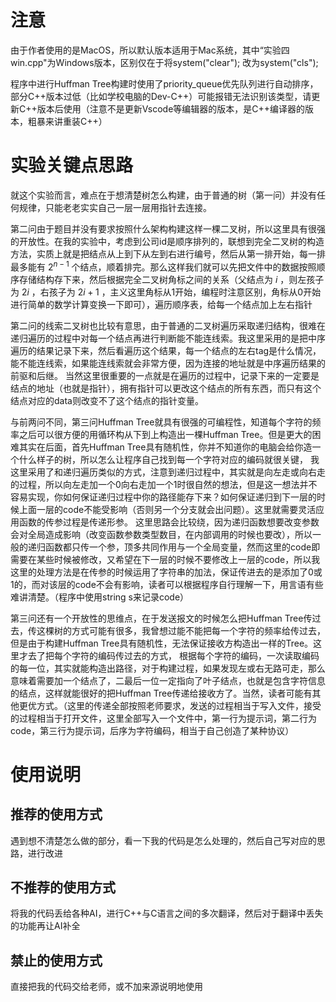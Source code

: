 # 注意
由于作者使用的是MacOS，所以默认版本适用于Mac系统，其中“实验四win.cpp"为Windows版本，区别仅在于将system("clear"); 改为system("cls");

程序中进行Huffman Tree构建时使用了priority_queue优先队列进行自动排序，部分C++版本过低（比如学校电脑的Dev-C++）可能报错无法识别该类型，请更新C++版本后使用（注意不是更新Vscode等编辑器的版本，是C++编译器的版本，粗暴来讲重装C++）

# 实验关键点思路
就这个实验而言，难点在于想清楚树怎么构建，由于普通的树（第一问）并没有任何规律，只能老老实实自己一层一层用指针去连接。

第二问由于题目并没有要求按照什么架构构建这样一棵二叉树，所以这里具有很强的开放性。在我的实验中，考虑到公司id是顺序排列的，联想到完全二叉树的构造方法，实质上就是把结点从上到下从左到右进行编号，然后从第一排开始，每一排最多能有 $2^{n-1}$ 个结点，顺着排完。那么这样我们就可以先把文件中的数据按照顺序存储结构存下来，然后根据完全二叉树角标之间的关系（父结点为 $i$ ，则左孩子为 $2i$ ，右孩子为 $2i+1$ ，主义这里角标从1开始，编程时注意区别，角标从0开始进行简单的数学计算变换一下即可），遍历顺序表，给每一个结点加上左右指针

第二问的线索二叉树也比较有意思，由于普通的二叉树遍历采取递归结构，很难在递归遍历的过程中对每一个结点再进行判断能不能连线索。我这里采用的是把中序遍历的结果记录下来，然后看遍历这个结果，每一个结点的左右tag是什么情况，能不能连线索，如果能连线索就会非常方便，因为连接的地址就是中序遍历结果的前驱和后继。
当然这里很重要的一点就是在遍历的过程中，记录下来的一定要是结点的地址（也就是指针），拥有指针可以更改这个结点的所有东西，而只有这个结点对应的data则改变不了这个结点的指针变量。

与前两问不同，第三问Huffman Tree就具有很强的可编程性，知道每个字符的频率之后可以很方便的用循环构从下到上构造出一棵Huffman Tree。但是更大的困难其实在后面，首先Huffman Tree具有随机性，你并不知道你的电脑会给你造一个什么样子的树，所以怎么让程序自己找到每一个字符对应的编码就很关键，
我这里采用了和递归遍历类似的方式，注意到递归过程中，其实就是向左走或向右走的过程，所以向左走加一个0向右走加一个1时很自然的想法，但是这一想法并不容易实现，你如何保证递归过程中你的路径能存下来？如何保证递归到下一层的时候上面一层的code不能受影响（否则另一个分支就会出问题）。这里就需要灵活应用函数的传参过程是传递形参。
这里思路会比较绕，因为递归函数想要改变参数会对全局造成影响（改变函数参数类型数目，在内部调用的时候也要改），所以一般的递归函数都只传一个参，顶多共同作用与一个全局变量，然而这里的code即需要在某些时候被修改，又希望在下一层的时候不要修改上一层的code，所以我这里的处理方法是在传参的时候运用了字符串的加法，保证传进去的是添加了0或1的，而对该层的code不会有影响，读者可以根据程序自行理解一下，用言语有些难讲清楚。（程序中使用string s来记录code）

第三问还有一个开放性的思维点，在于发送报文的时候怎么把Huffman Tree传过去，传这棵树的方式可能有很多，我曾想过能不能把每一个字符的频率给传过去，但是由于构建Huffman Tree具有随机性，无法保证接收方构造出一样的Tree。这里才去了把每个字符的编码传过去的方式，
根据每个字符的编码，一次读取编码的每一位，其实就能构造出路径，对于构建过程，如果发现左或右无路可走，那么意味着需要加一个结点了，二最后一位一定指向了叶子结点，也就是包含字符信息的结点，这样就能很好的把Huffman Tree传递给接收方了。当然，读者可能有其他更优方式。（这里的传递全部按照老师要求，发送的过程相当于写入文件，接受的过程相当于打开文件，这里全部写入一个文件中，第一行为提示词，第二行为code，第三行为提示词，后序为字符编码，相当于自己创造了某种协议）

# 使用说明
## 推荐的使用方式
遇到想不清楚怎么做的部分，看一下我的代码是怎么处理的，然后自己写对应的思路，进行改进
## 不推荐的使用方式
将我的代码丢给各种AI，进行C++与C语言之间的多次翻译，然后对于翻译中丢失的功能再让AI补全
## 禁止的使用方式
直接把我的代码交给老师，或不加来源说明地使用
